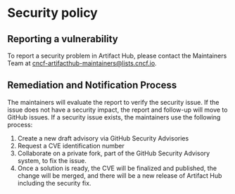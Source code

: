 # Security policy

## Reporting a vulnerability

To report a security problem in Artifact Hub, please contact the Maintainers Team
at <cncf-artifacthub-maintainers@lists.cncf.io>.

## Remediation and Notification Process

The maintainers will evaluate the report to verify the security issue. If the
issue does not have a security impact, the report and follow-up will move to
GitHub issues. If a security issue exists, the maintainers use the following
process:

1. Create a new draft advisory via GitHub Security Advisories
2. Request a CVE identification number
3. Collaborate on a private fork, part of the GitHub Security Advisory system,
   to fix the issue.
4. Once a solution is ready, the CVE will be finalized and published, the change
   will be merged, and there will be a new release of Artifact Hub including the
   security fix.
